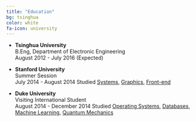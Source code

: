 ```yaml
---
title: "Education"
bg: tsinghua
color: white
fa-icon: university
---
```


- **Tsinghua University** <br />
    B.Eng, Department of Electronic Engineering <br />
    August 2012 - July 2016 (Expected)

- **Stanford University** <br />
    Summer Session <br />
    July 2014 - August 2014
    Studied [Systems](http://cs107.stanford.edu/), [Graphics](http://cs148.stanford.edu/), [Front-end](http://web.stanford.edu/class/cs193c/)

- **Duke University** <br />
    Visiting International Student <br />
    August 2014 - December 2014
    Studied [Operating Systems](https://users.cs.duke.edu/~chase/cps310/), [Databases](http://sites.duke.edu/compsci316_01_f2014/), [Machine Learning](https://stat.duke.edu/~sayan/561/2014/), [Quantum Mechanics](https://www.phy.duke.edu/physics-464-introduction-quantum-mechanics)